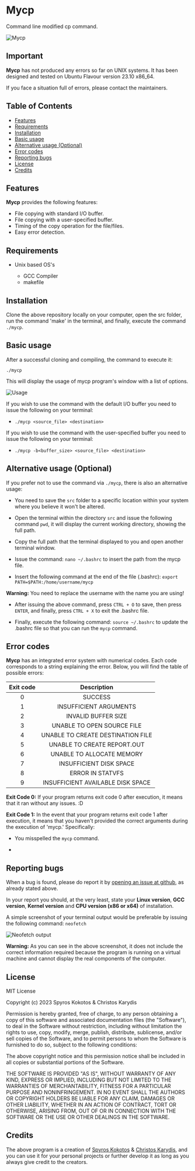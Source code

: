 # Mycp

Command line modified cp command.

![Mycp](https://skokotos.com/images/header.png)

## Important

**Mycp** has not produced any errors so far on UNIX systems. It has been designed and tested on Ubuntu Flavour version 23.10 x86_64.

If you face a situation full of errors, please contact the maintainers. 

## Table of Contents
<!-- vim-markdown-toc Marked -->

* [Features](#features)
* [Requirements](#requirements)
* [Installation](#installation)
* [Basic usage](#basic-usage)
* [Alternative usage (Optional)](#alternative-usage-optional)
* [Error codes](#error-codes)
* [Reporting bugs](#reporting-bugs)
* [License](#license)
* [Credits](#credits)

<!-- vim-markdown-toc -->

## Features

**Mycp** provides the following features:

 -  File copying with standard I/O buffer.
 -  File copying with a user-specified buffer.
 -  Timing of the copy operation for the file/files.
 -  Easy error detection.
 
## Requirements
* Unix based OS's

  - GCC Compiler
  - makefile

## Installation

Clone the above repository locally on your computer, open the src folder, run the command 'make' in the terminal, and finally, execute the command `./mycp`.

## Basic usage

After a successful cloning and compiling, the command to execute it:

    ./mycp

This will display the usage of mycp program's window with a list of options.

![Usage](https://skokotos.com/images/usage.png)

If you wish to use the command with the default I/O buffer you need to issue the following on your terminal:

  - `./mycp <source_file> <destination>`

If you wish to use the command with the user-specified buffer you need to issue the following on your terminal:

  - `./mycp -b<buffer_size> <source_file> <destination>`

## Alternative usage (Optional)

If you prefer not to use the command via `./mycp`, there is also an alternative usage:

  - You need to save the `src` folder to a specific location within your system where you believe it won't be altered.

  - Open the terminal within the directory `src` and issue the following command `pwd`, it will display the current working directory, showing the full path.

  - Copy the full path that the terminal displayed to you and open another terminal window.

  - Issue the command: `nano ~/.bashrc` to insert the path from the mycp file.

  - Insert the following command at the end of the file (.bashrc): `export PATH=$PATH:/home/username/mycp`

**Warning:** You need to replace the username with the name you are using!

  - After issuing the above command, press `CTRL + O` to save, then press `ENTER`, and finally, press `CTRL + X` to exit the .bashrc file.

  - Finally, execute the following command: `source ~/.bashrc` to update the .bashrc file so that you can run the `mycp` command.

## Error codes

**Mycp** has an integrated error system with numerical codes. Each code corresponds to a string explaining the error. Below, you will find the table of possible errors:

| Exit code | Description |
| :---------: |  :---------:  |
|     0     |   SUCCESS   |
|     1     |INSUFFICIENT ARGUMENTS|
|     2     |INVALID BUFFER SIZE|
|     3     |UNABLE TO OPEN SOURCE FILE|
|     4     |UNABLE TO CREATE DESTINATION FILE|
|     5     |UNABLE TO CREATE REPORT.OUT|
|     6     |UNABLE TO ALLOCATE MEMORY|
|     7     |INSUFFICIENT DISK SPACE|
|     8     |ERROR IN STATVFS|
|     9     |INSUFFICIENT AVAILABLE DISK SPACE|

**Exit Code 0:** If your program returns exit code 0 after execution, it means that it ran without any issues. :D

**Exit Code 1:** In the event that your program returns exit code 1 after execution, it means that you haven't provided the correct arguments during the execution of 'mycp.' Specifically:

  - You misspelled the `mycp` command.
  
  - 






## Reporting bugs


When a bug is found, please do report it by [opening an issue at github](https://github.com/Greekforce1821/mycp/issues), as already stated above.

In your report you should, at the very least, state your **Linux version**, **GCC version**, **Kernel version** and **CPU version (x86 or x64)** of installation.

A simple screenshot of your terminal output would be preferable by issuing the following command: `neofetch`

![Neofetch output](https://skokotos.com/images/neofetch.png)

**Warning:** As you can see in the above screenshot, it does not include the correct information required because the program is running on a virtual machine and cannot display the real components of the computer.


## License

MIT License

Copyright (c) 2023 Spyros Kokotos & Christos Karydis

Permission is hereby granted, free of charge, to any person obtaining a copy
of this software and associated documentation files (the "Software"), to deal
in the Software without restriction, including without limitation the rights
to use, copy, modify, merge, publish, distribute, sublicense, and/or sell
copies of the Software, and to permit persons to whom the Software is
furnished to do so, subject to the following conditions:

The above copyright notice and this permission notice shall be included in all
copies or substantial portions of the Software.

THE SOFTWARE IS PROVIDED "AS IS", WITHOUT WARRANTY OF ANY KIND, EXPRESS OR
IMPLIED, INCLUDING BUT NOT LIMITED TO THE WARRANTIES OF MERCHANTABILITY,
FITNESS FOR A PARTICULAR PURPOSE AND NONINFRINGEMENT. IN NO EVENT SHALL THE
AUTHORS OR COPYRIGHT HOLDERS BE LIABLE FOR ANY CLAIM, DAMAGES OR OTHER
LIABILITY, WHETHER IN AN ACTION OF CONTRACT, TORT OR OTHERWISE, ARISING FROM,
OUT OF OR IN CONNECTION WITH THE SOFTWARE OR THE USE OR OTHER DEALINGS IN THE
SOFTWARE.


## Credits

The above program is a creation of [Spyros Kokotos](https://github.com/Greekforce1821) & [Christos Karydis](https://github.com/chriskarydis), and you can use it for your personal projects or further develop it as long as you always give credit to the creators.


